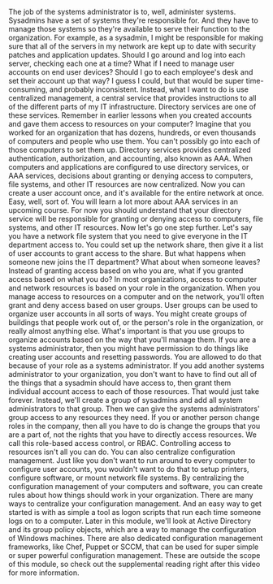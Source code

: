 The job of the systems administrator is to, well, administer systems. Sysadmins
have a set of systems they're responsible for. And they have to manage those
systems so they're available to serve their function to the organization. For
example, as a sysadmin, I might be responsible for making sure that all of the
servers in my network are kept up to date with security patches and application
updates. Should I go around and log into each server, checking each one at a
time? What if I need to manage user accounts on end user devices? Should I go to
each employee's desk and set their account up that way? I guess I could, but
that would be super time-consuming, and probably inconsistent. Instead, what I
want to do is use centralized management, a central service that provides
instructions to all of the different parts of my IT infrastructure. Directory
services are one of these services. Remember in earlier lessons when you created
accounts and gave them access to resources on your computer? Imagine that you
worked for an organization that has dozens, hundreds, or even thousands of
computers and people who use them. You can't possibly go into each of those
computers to set them up. Directory services provides centralized
authentication, authorization, and accounting, also known as AAA. When computers
and applications are configured to use directory services, or AAA services,
decisions about granting or denying access to computers, file systems, and other
IT resources are now centralized. Now you can create a user account once, and
it's available for the entire network at once. Easy, well, sort of. You will
learn a lot more about AAA services in an upcoming course. For now you should
understand that your directory service will be responsible for granting or
denying access to computers, file systems, and other IT resources. Now let's go
one step further. Let's say you have a network file system that you need to give
everyone in the IT department access to. You could set up the network share,
then give it a list of user accounts to grant access to the share. But what
happens when someone new joins the IT department? What about when someone
leaves? Instead of granting access based on who you are, what if you granted
access based on what you do? In most organizations, access to computer and
network resources is based on your role in the organization. When you manage
access to resources on a computer and on the network, you'll often grant and
deny access based on user groups. User groups can be used to organize user
accounts in all sorts of ways. You might create groups of buildings that people
work out of, or the person's role in the organization, or really almost anything
else. What's important is that you use groups to organize accounts based on the
way that you'll manage them. If you are a systems administrator, then you might
have permission to do things like creating user accounts and resetting
passwords. You are allowed to do that because of your role as a systems
administrator. If you add another systems administrator to your organization,
you don't want to have to find out all of the things that a sysadmin should have
access to, then grant them individual account access to each of those resources.
That would just take forever. Instead, we'll create a group of sysadmins and add
all system administrators to that group. Then we can give the systems
administrators' group access to any resources they need. If you or another
person change roles in the company, then all you have to do is change the groups
that you are a part of, not the rights that you have to directly access
resources. We call this role-based access control, or RBAC. Controlling access
to resources isn't all you can do. You can also centralize configuration
management. Just like you don't want to run around to every computer to
configure user accounts, you wouldn't want to do that to setup printers,
configure software, or mount network file systems. By centralizing the
configuration management of your computers and software, you can create rules
about how things should work in your organization. There are many ways to
centralize your configuration management. And an easy way to get started is with
as simple a tool as logon scripts that run each time someone logs on to a
computer. Later in this module, we'll look at Active Directory and its group
policy objects, which are a way to manage the configuration of Windows machines.
There are also dedicated configuration management frameworks, like Chef, Puppet
or SCCM, that can be used for super simple or super powerful configuration
management. These are outside the scope of this module, so check out the
supplemental reading right after this video for more information.